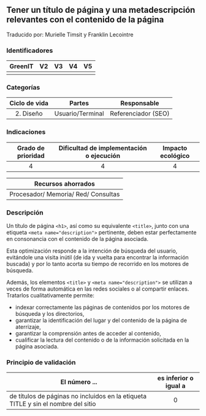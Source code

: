 ## Tener un título de página y una metadescripción relevantes con el contenido de la página

Traducido por: Murielle Timsit y Franklin Lecointre

### Identificadores

| GreenIT | V2  | V3  | V4  | V5  |
| :-----: | :-: | :-: | :-: | :-: |
|         |     |     |     |     |

### Categorías

| Ciclo de vida |      Partes      |     Responsable     |
| :-----------: | :--------------: | :-----------------: |
|   2. Diseño   | Usuario/Terminal | Referenciador (SEO) |

### Indicaciones

| Grado de prioridad | Dificultad de implementación o ejecución | Impacto ecológico |
| :----------------: | :--------------------------------------: | :---------------: |
|         4          |                    4                     |         4         |

|         Recursos ahorrados          |
| :---------------------------------: |
| Procesador/ Memoria/ Red/ Consultas |

### Descripción

Un título de página `<h1>`, así como su equivalente `<title>`, junto con una etiqueta `<meta name="description">` pertinente, deben estar perfectamente en consonancia con el contenido de la página asociada.

Esta optimización responde a la intención de búsqueda del usuario, evitándole una visita inútil (de ida y vuelta para encontrar la información buscada) y por lo tanto acorta su tiempo de recorrido en los motores de búsqueda.

Además, los elementos `<title>` y `<meta name="description">` se utilizan a veces de forma automática en las redes sociales o al compartir enlaces. Tratarlos cualitativamente permite:

- indexar correctamente las páginas de contenidos por los motores de búsqueda y los directorios,
- garantizar la identificación del lugar y del contenido de la página de aterrizaje,
- garantizar la comprensión antes de acceder al contenido,
- cualificar la lectura del contenido o de la información solicitada en la página asociada.

### Principio de validación

| El número ...                                                                     | es inferior o igual a |
| --------------------------------------------------------------------------------- | :-------------------: |
| de títulos de páginas no incluidos en la etiqueta TITLE y sin el nombre del sitio |           0           |
